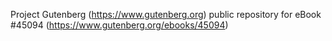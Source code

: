 Project Gutenberg (https://www.gutenberg.org) public repository for eBook #45094 (https://www.gutenberg.org/ebooks/45094)
